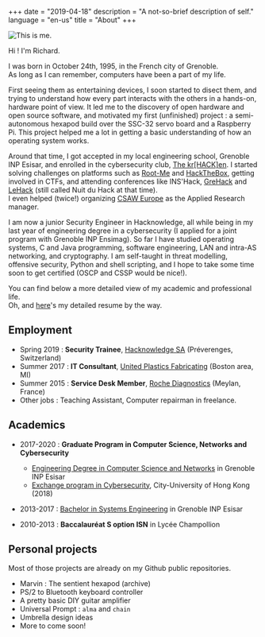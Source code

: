 +++
date = "2019-04-18"
description = "A not-so-brief description of self."
language = "en-us"
title = "About"
+++

<img src="../profile.png" alt="This is me." class="center"></img> 

Hi ! I'm Richard.

I was born in October 24th, 1995, in the French city of Grenoble. </br>
As long as I can remember, computers have been a part of my life.

First seeing them as entertaining devices, I soon started to disect them,
and trying to understand how every part interacts with the others in a
hands-on, hardware point of view. It led me to the discovery of open hardware
and open source software, and motivated my first (unfinished) project :
a semi-autonomous hexapod build over the SSC-32 servo board and a Raspberry Pi.
This project helped me a lot in getting a basic understanding of how an operating system works.

Around that time, I got accepted in my local engineering school,
Grenoble INP Esisar, and enrolled in the cybersecurity club,
[The kr[HACK]en][1]. I started solving challenges
on platforms such as [Root-Me][2] and [HackTheBox][3], getting involved in CTFs,
and attending conferences like INS'Hack, [GreHack][4] and [LeHack][5]
(still called Nuit du Hack at that time). 
</br>
I even helped (twice!) organizing [CSAW Europe][6] as the Applied Research manager.

I am now a junior Security Engineer in Hacknowledge, all while being in my
last year of engineering degree in a cybersecurity (I applied for a joint
program with Grenoble INP Ensimag). So far I have studied operating systems,
C and Java programming, software engineering, LAN and intra-AS networking,
and cryptography. I am self-taught in threat modelling, offensive security,
Python and shell scripting, and I hope to take some time soon to get certified
(OSCP and CSSP would be nice!).

[1]: https://krhacken.org
[2]: https://root-me.org
[3]: https://hackthebox.eu
[4]: https://grehack.fr
[5]: https://lehack.org
[6]: https://csaw.engineering.nyu.edu/intl-locations/csaw-europe

You can find below a more detailed view of my academic and professional life.
</br> Oh, and [here](not-yet.pdf)'s my detailed resume by the way.

## Employment

 - Spring 2019 : **Security Trainee**, [Hacknowledge SA][E1] (Préverenges, Switzerland)
 - Summer 2017 : **IT Consultant**, [United Plastics Fabricating][E2] (Boston area, MI)
 - Summer 2015 : **Service Desk Member**, [Roche Diagnostics][E3] (Meylan, France)
 - Other jobs : Teaching Assistant, Computer repairman in freelance.

[E1]: https://hacknowledge.com
[E2]: https://unitedplastic.com
[E3]: https://diagnostics.roche.com

## Academics

 - 2017-2020 : **Graduate Program in Computer Science, Networks and Cybersecurity**

	* [Engineering Degree in Computer Science and Networks][A1] in Grenoble INP Esisar
	* [Exchange program in Cybersecurity][A3], City-University of Hong Kong (2018)
	<!-- * [Masters Degree in Cybersecurity][A2] in Grenoble INP Ensimag -->

 - 2013-2017 : [Bachelor in Systems Engineering][A4] in Grenoble INP Esisar

 - 2010-2013 : **Baccalauréat S option ISN** in Lycée Champollion

[A1]: http://esisar.grenoble-inp.fr/fr/formation/filiere-ir-c
[A2]: https://cybersecurity.imag.fr
[A3]: http://www.cityu.edu.hk/
[A4]: http://esisar.grenoble-inp.fr/fr/formation/1er-cycle-1

## Personal projects

Most of those projects are already on my Github public repositories.

 - Marvin : The sentient hexapod (archive)
 - PS/2 to Bluetooth keyboard controller
 - A pretty basic DIY guitar amplifier
 - Universal Prompt : `alma` and `chain`
 - Umbrella design ideas
 - More to come soon!

